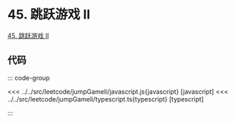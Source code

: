 # 45. 跳跃游戏 II

[45. 跳跃游戏 II](https://leetcode.cn/problems/jump-game-ii/description/)

## 代码

::: code-group

<<< ../../src/leetcode/jumpGameIi/javascript.js{javascript} [javascript]
<<< ../../src/leetcode/jumpGameIi/typescript.ts{typescript} [typescript]

:::
